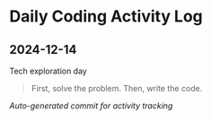 # Daily Coding Activity Log

## 2024-12-14

Tech exploration day

> First, solve the problem. Then, write the code.

*Auto-generated commit for activity tracking*
